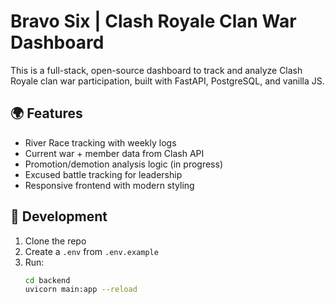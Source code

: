 # Bravo Six | Clash Royale Clan War Dashboard

This is a full-stack, open-source dashboard to track and analyze Clash Royale clan war participation, built with FastAPI, PostgreSQL, and vanilla JS.

## 🌍 Features
- River Race tracking with weekly logs
- Current war + member data from Clash API
- Promotion/demotion analysis logic (in progress)
- Excused battle tracking for leadership
- Responsive frontend with modern styling

## 🧪 Development

1. Clone the repo
2. Create a `.env` from `.env.example`
3. Run:
   ```bash
   cd backend
   uvicorn main:app --reload
